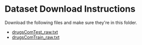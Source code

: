 # Dataset Download Instructions

Download the following files and make sure they're in this folder.

- [drugsComTest_raw.txt](https://file.io/aPyyW5)
- [drugsComTrain_raw.txt](https://file.io/a6twzd)
